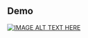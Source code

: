 ## Demo

[![IMAGE ALT TEXT HERE](https://img.youtube.com/vi/8zwO4F2XJyg/0.jpg)](https://www.youtube.com/watch?v=8zwO4F2XJyg)
